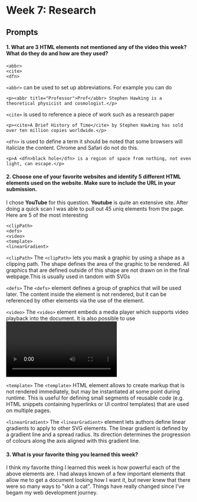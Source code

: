 # Week 7: Research

## Prompts

#### 1. What are 3 HTML elements not mentioned any of the video this week? What do they do and how are they used?

```
<abbr>
<cite>
<dfn>
```
`<abbr>` can be used to set up abbreviations. For example you can do
```
<p><abbr title="Professor">Prof</abbr> Stephen Hawking is a theoretical physicist and cosmologist.</p>
```

`<cite>` is used to reference a piece of work such as a research paper
```
<p><cite>A Brief History of Time</cite> by Stephen Hawking has sold over ten million copies worldwide.</p>
```

`<dfn>` is used to define a term it should be noted that some browsers will italicize the content. Chrome and Safari do not do this.
```
<p>A <dfn>black hole</dfn> is a region of space from nothing, not even light, can escape.</p>
```

#### 2. Choose one of your favorite websites and identify 5 different HTML elements used on the website. Make sure to include the URL in your submission.

I chose **YouTube** for this question. **Youtube** is quite an extensive site. After doing a quick scan I was able to pull out 45 uniq elements from the page. Here are 5 of the most interesting
```
<clipPath>
<defs>
<video>
<template>
<linearGradient>
```

`<clipPath>`
The `<clipPath>` lets you mask a graphic by using a shape as a clipping path. The shape defines the area of the graphic to be rendered. All graphics that are defined outside of this shape are not drawn on in the final webpage.This is usually used in tandom with SVGs

`<defs>`
The `<defs>` element defines a group of graphics that will be used later. The content inside the <defs> element is not rendered, but it can be referenced by other elements via the use of the <use> element.

`<video>`
The `<video>` element embeds a media player which supports video playback into the document. It is also possible to use <video> for audio content, but most browsers provide a more appropriate user experience via the <audio> element.

`<template>`
The `<template>` HTML element allows to create markup that is not rendered immediately, but may be instantiated at some point during runtime. This is useful for defining small segments of reusable code (e.g. HTML snippets containing hyperlinks or UI control templates) that are used on multiple pages.

`<linearGradient>`
The `<linearGradient>` element lets authors define linear gradients to apply to other SVG elements. The linear gradient is defined by a gradient line and a spread radius. Its direction determines the progression of colours along the axis aligned with this gradient line.

#### 3. What is your favorite thing you learned this week?
I think my favorite thing I learned this week is how powerful each of the above elements are. I had always known of a few important elements that allow me to get a document looking how I want it, but never knew that there were so many ways to "skin a cat". Things have really changed since I've begam my web development journey.